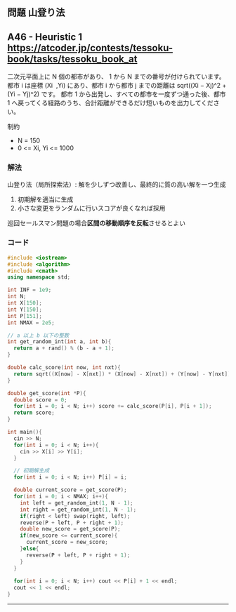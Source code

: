 ## 問題 山登り法
A46 - Heuristic 1
https://atcoder.jp/contests/tessoku-book/tasks/tessoku_book_at
---
二次元平面上に N 個の都市があり、 1 から N までの番号が付けられています。都市 i は座標 (Xi ​ ,Yi) にあり、都市 i から都市 j までの距離は sqrt((Xi ​− Xj)^2 + (Yi − Yj)^2) です。 都市 1 から出発し、すべての都市を一度ずつ通った後、都市 1 へ戻ってくる経路のうち、合計距離ができるだけ短いものを出力してください。

制約
- N = 150
- 0 <= Xi, Yi <= 1000

### 解法
山登り法（局所探索法）:
解を少しずつ改善し、最終的に質の高い解を一つ生成

1. 初期解を適当に生成
1. 小さな変更をランダムに行いスコアが良くなれば採用

巡回セールスマン問題の場合**区間の移動順序を反転**させるとよい

### コード
```cpp
#include <iostream>
#include <algorithm>
#include <cmath>
using namespace std;

int INF = 1e9;
int N;
int X[150];
int Y[150];
int P[151];
int NMAX = 2e5;

// a 以上 b 以下の整数
int get_random_int(int a, int b){
  return a + rand() % (b - a + 1);
}

double calc_score(int now, int nxt){
  return sqrt((X[now] - X[nxt]) * (X[now] - X[nxt]) + (Y[now] - Y[nxt]) * (Y[now] - Y[nxt]));
}

double get_score(int *P){
  double score = 0;
  for(int i = 0; i < N; i++) score += calc_score(P[i], P[i + 1]);
  return score;
}

int main(){
  cin >> N;
  for(int i = 0; i < N; i++){
    cin >> X[i] >> Y[i];
  }

  // 初期解生成
  for(int i = 0; i < N; i++) P[i] = i;

  double current_score = get_score(P);
  for(int i = 0; i < NMAX; i++){
    int left = get_random_int(1, N - 1);
    int right = get_random_int(1, N - 1);
    if(right < left) swap(right, left);
    reverse(P + left, P + right + 1);
    double new_score = get_score(P);
    if(new_score <= current_score){
      current_score = new_score;
    }else{
      reverse(P + left, P + right + 1);
    }
  }
  
  for(int i = 0; i < N; i++) cout << P[i] + 1 << endl;
  cout << 1 << endl;
}
```


***